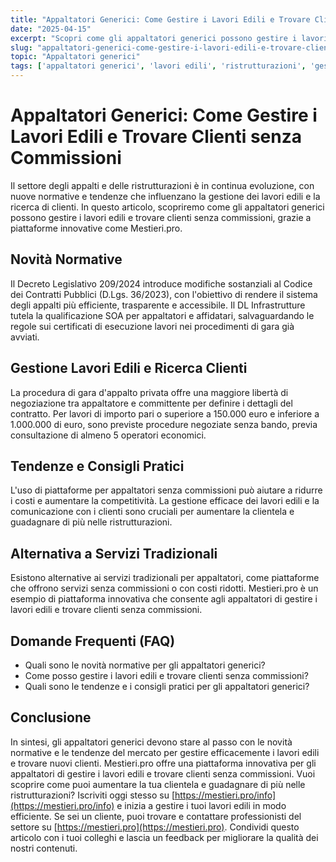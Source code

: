 ```yaml
---
title: "Appaltatori Generici: Come Gestire i Lavori Edili e Trovare Clienti senza Commissioni"
date: "2025-04-15"
excerpt: "Scopri come gli appaltatori generici possono gestire i lavori edili e trovare clienti senza commissioni, grazie a piattaforme innovative come Mestieri.pro."
slug: "appaltatori-generici-come-gestire-i-lavori-edili-e-trovare-clienti-senza-commissioni"
topic: "Appaltatori generici"
tags: ['appaltatori generici', 'lavori edili', 'ristrutturazioni', 'gestione lavori edili', 'trovare clienti']
---
```

# Appaltatori Generici: Come Gestire i Lavori Edili e Trovare Clienti senza Commissioni

Il settore degli appalti e delle ristrutturazioni è in continua evoluzione, con nuove normative e tendenze che influenzano la gestione dei lavori edili e la ricerca di clienti. In questo articolo, scopriremo come gli appaltatori generici possono gestire i lavori edili e trovare clienti senza commissioni, grazie a piattaforme innovative come Mestieri.pro.

## Novità Normative

Il Decreto Legislativo 209/2024 introduce modifiche sostanziali al Codice dei Contratti Pubblici (D.Lgs. 36/2023), con l'obiettivo di rendere il sistema degli appalti più efficiente, trasparente e accessibile. Il DL Infrastrutture tutela la qualificazione SOA per appaltatori e affidatari, salvaguardando le regole sui certificati di esecuzione lavori nei procedimenti di gara già avviati.

## Gestione Lavori Edili e Ricerca Clienti

La procedura di gara d'appalto privata offre una maggiore libertà di negoziazione tra appaltatore e committente per definire i dettagli del contratto. Per lavori di importo pari o superiore a 150.000 euro e inferiore a 1.000.000 di euro, sono previste procedure negoziate senza bando, previa consultazione di almeno 5 operatori economici.

## Tendenze e Consigli Pratici

L'uso di piattaforme per appaltatori senza commissioni può aiutare a ridurre i costi e aumentare la competitività. La gestione efficace dei lavori edili e la comunicazione con i clienti sono cruciali per aumentare la clientela e guadagnare di più nelle ristrutturazioni.

## Alternativa a Servizi Tradizionali

Esistono alternative ai servizi tradizionali per appaltatori, come piattaforme che offrono servizi senza commissioni o con costi ridotti. Mestieri.pro è un esempio di piattaforma innovativa che consente agli appaltatori di gestire i lavori edili e trovare clienti senza commissioni.

## Domande Frequenti (FAQ)

* Quali sono le novità normative per gli appaltatori generici?
* Come posso gestire i lavori edili e trovare clienti senza commissioni?
* Quali sono le tendenze e i consigli pratici per gli appaltatori generici?

## Conclusione

In sintesi, gli appaltatori generici devono stare al passo con le novità normative e le tendenze del mercato per gestire efficacemente i lavori edili e trovare nuovi clienti. Mestieri.pro offre una piattaforma innovativa per gli appaltatori di gestire i lavori edili e trovare clienti senza commissioni. 
Vuoi scoprire come puoi aumentare la tua clientela e guadagnare di più nelle ristrutturazioni? 
Iscriviti oggi stesso su [https://mestieri.pro/info](https://mestieri.pro/info) e inizia a gestire i tuoi lavori edili in modo efficiente. 
Se sei un cliente, puoi trovare e contattare professionisti del settore su [https://mestieri.pro](https://mestieri.pro). 
Condividi questo articolo con i tuoi colleghi e lascia un feedback per migliorare la qualità dei nostri contenuti.